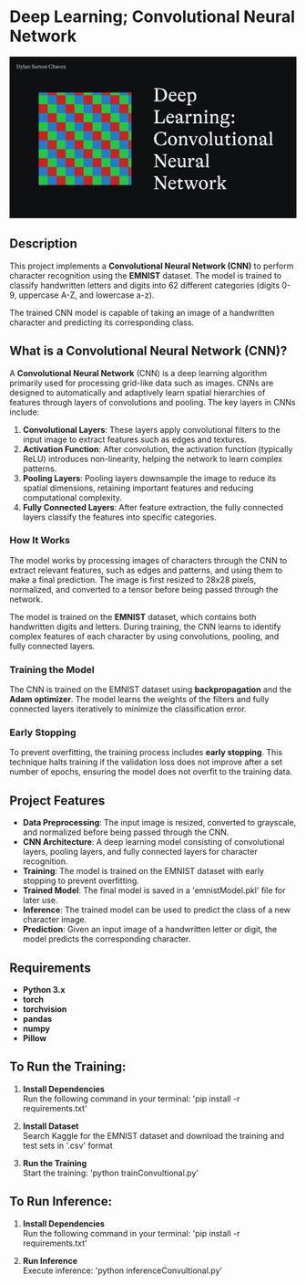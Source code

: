 # Deep Learning; Convolutional Neural Network

![convultionalNetwork](convultionalNetwork.svg)

## Description

This project implements a **Convolutional Neural Network (CNN)** to perform character recognition using the **EMNIST** dataset. The model is trained to classify handwritten letters and digits into 62 different categories (digits 0-9, uppercase A-Z, and lowercase a-z).

The trained CNN model is capable of taking an image of a handwritten character and predicting its corresponding class.

## What is a Convolutional Neural Network (CNN)?

A **Convolutional Neural Network** (CNN) is a deep learning algorithm primarily used for processing grid-like data such as images. CNNs are designed to automatically and adaptively learn spatial hierarchies of features through layers of convolutions and pooling. The key layers in CNNs include:

1. **Convolutional Layers**: These layers apply convolutional filters to the input image to extract features such as edges and textures.
2. **Activation Function**: After convolution, the activation function (typically ReLU) introduces non-linearity, helping the network to learn complex patterns.
3. **Pooling Layers**: Pooling layers downsample the image to reduce its spatial dimensions, retaining important features and reducing computational complexity.
4. **Fully Connected Layers**: After feature extraction, the fully connected layers classify the features into specific categories.

### How It Works

The model works by processing images of characters through the CNN to extract relevant features, such as edges and patterns, and using them to make a final prediction. The image is first resized to 28x28 pixels, normalized, and converted to a tensor before being passed through the network.

The model is trained on the **EMNIST** dataset, which contains both handwritten digits and letters. During training, the CNN learns to identify complex features of each character by using convolutions, pooling, and fully connected layers.

### Training the Model

The CNN is trained on the EMNIST dataset using **backpropagation** and the **Adam optimizer**. The model learns the weights of the filters and fully connected layers iteratively to minimize the classification error.

### Early Stopping

To prevent overfitting, the training process includes **early stopping**. This technique halts training if the validation loss does not improve after a set number of epochs, ensuring the model does not overfit to the training data.

## Project Features

- **Data Preprocessing**: The input image is resized, converted to grayscale, and normalized before being passed through the CNN.
- **CNN Architecture**: A deep learning model consisting of convolutional layers, pooling layers, and fully connected layers for character recognition.
- **Training**: The model is trained on the EMNIST dataset with early stopping to prevent overfitting.
- **Trained Model**: The final model is saved in a 'emnistModel.pkl' file for later use.
- **Inference**: The trained model can be used to predict the class of a new character image.
- **Prediction**: Given an input image of a handwritten letter or digit, the model predicts the corresponding character.

## Requirements

- **Python 3.x**
- **torch**
- **torchvision**
- **pandas**
- **numpy**
- **Pillow**

## To Run the Training:

1. **Install Dependencies**  
   Run the following command in your terminal: 'pip install -r requirements.txt'

2. **Install Dataset**  
   Search Kaggle for the EMNIST dataset and download the training and test sets in '.csv' format

3. **Run the Training**  
   Start the training: 'python trainConvultional.py'

## To Run Inference:

1. **Install Dependencies**  
   Run the following command in your terminal: 'pip install -r requirements.txt'

2. **Run Inference**  
   Execute inference: 'python inferenceConvultional.py'
